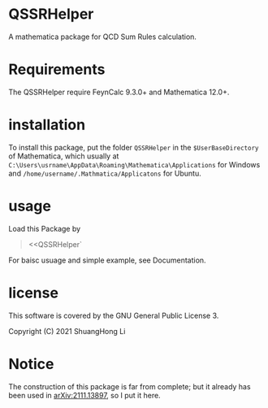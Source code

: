 # QSSRHelper
A mathematica package for QCD Sum Rules calculation.

# Requirements
The QSSRHelper require FeynCalc 9.3.0+ and Mathematica 12.0+.

# installation
To install this package, put the folder `QSSRHelper` in the `$UserBaseDirectory` of Mathematica, which
usually at `C:\Users\usrname\AppData\Roaming\Mathematica\Applications` for Windows and `/home/username/.Mathmatica/Applicatons` for Ubuntu.

# usage
Load this Package by
><<QSSRHelper`

For baisc usuage and simple example, see Documentation.

# license
This software is covered by the GNU General Public License 3.

Copyright (C) 2021 ShuangHong Li

# Notice
The construction of this package is far from complete; but it already has been used in [arXiv:2111.13897](https://arxiv.org/abs/2111.13897), so I put it here.


